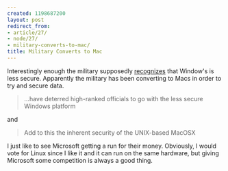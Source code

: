 ```yaml
---
created: 1198687200
layout: post
redirect_from:
- article/27/
- node/27/
- military-converts-to-mac/
title: Military Converts to Mac
---
```

Interestingly enough the military supposedly <a href="http://www.efluxmedia.com/news_Mac_Attack_US_Army_guarding_its_Windows_with_OSX_12198.html">recognizes</a> that Window's is less secure. Apparently the military has been converting to Macs in order to try and secure data.

> ...have deterred high-ranked officials to go with the less secure Windows platform

and

> Add to this the inherent security of the UNIX-based MacOSX

I just like to see Microsoft getting a run for their money. Obviously, I would vote for Linux since I like it and it can run on the same hardware, but giving Microsoft some competition is always a good thing.
